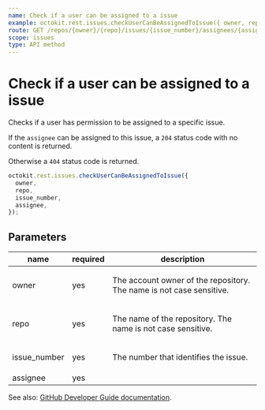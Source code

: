 ```yaml
---
name: Check if a user can be assigned to a issue
example: octokit.rest.issues.checkUserCanBeAssignedToIssue({ owner, repo, issue_number, assignee })
route: GET /repos/{owner}/{repo}/issues/{issue_number}/assignees/{assignee}
scope: issues
type: API method
---
```


# Check if a user can be assigned to a issue

Checks if a user has permission to be assigned to a specific issue.

If the `assignee` can be assigned to this issue, a `204` status code with no content is returned.

Otherwise a `404` status code is returned.

```js
octokit.rest.issues.checkUserCanBeAssignedToIssue({
  owner,
  repo,
  issue_number,
  assignee,
});
```

## Parameters

<table>
  <thead>
    <tr>
      <th>name</th>
      <th>required</th>
      <th>description</th>
    </tr>
  </thead>
  <tbody>
    <tr><td>owner</td><td>yes</td><td>

The account owner of the repository. The name is not case sensitive.

</td></tr>
<tr><td>repo</td><td>yes</td><td>

The name of the repository. The name is not case sensitive.

</td></tr>
<tr><td>issue_number</td><td>yes</td><td>

The number that identifies the issue.

</td></tr>
<tr><td>assignee</td><td>yes</td><td>

</td></tr>
  </tbody>
</table>

See also: [GitHub Developer Guide documentation](https://docs.github.com/rest/reference/issues#check-if-a-user-can-be-assigned-to-a-issue).
